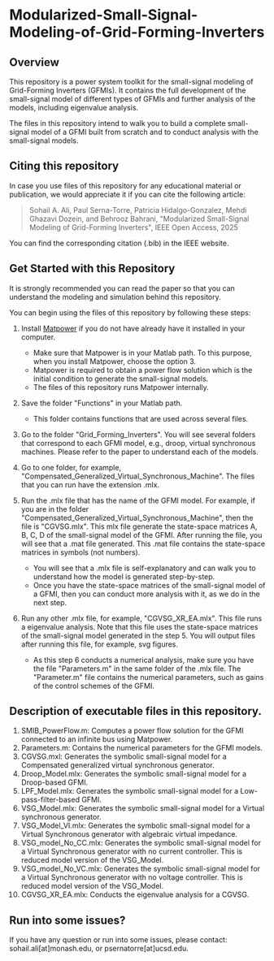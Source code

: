 # Modularized-Small-Signal-Modeling-of-Grid-Forming-Inverters


## Overview

This repository is a power system toolkit for the small-signal modeling of Grid-Forming Inverters (GFMIs). 
It contains the full development of the small-signal model of different types of GFMIs and further analysis
of the models, including eigenvalue analysis. 

The files in this repository intend to walk you to build a complete small-signal model of a GFMI built 
from scratch and to conduct analysis with the small-signal models.

## Citing this repository

In case you use files of this repository for any educational material or publication, we would appreciate 
it if you can cite the following article:

> Sohail A. Ali, Paul Serna-Torre, Patricia Hidalgo-Gonzalez, Mehdi Ghazavi Dozein, and Behrooz Bahrani, 
"Modularized Small-Signal Modeling of Grid-Forming Inverters", IEEE Open Access, 2025

You can find the corresponding citation (.bib) in the IEEE website.

## Get Started with this Repository

It is strongly recommended you can read the paper so that you can understand the modeling and simulation 
behind this repository.

You can begin using the files of this repository by following these steps:

1.  Install [Matpower](https://matpower.org/) if you do not have already have it installed in your computer. 

    - Make sure that Matpower is in your Matlab path. To this purpose, when you install Matpower, choose the option 3.
    - Matpower is required to obtain a power flow solution which is the initial condition to generate the small-signal
    models.
    - The files of this repository runs Matpower internally. 

2.  Save the folder "Functions" in your Matlab path. 

    - This folder contains functions that are used across several files.

3.  Go to the folder "Grid_Forming_Inverters". You will see several folders that correspond to each GFMI model, e.g., droop, virtual
    synchronous machines. Please refer to the paper to understand each of the models.

4.  Go to one folder, for example, "Compensated_Generalized_Virtual_Synchronous_Machine". The files that you can run have the
    extension .mlx. 

5.  Run the .mlx file that has the name of the GFMI model. For example, if you are in the folder 
    "Compensated_Generalized_Virtual_Synchronous_Machine", then the file is "CGVSG.mlx". This mlx file
    generate the state-space matrices A, B, C, D of the small-signal model of the GFMI. After running the file, you will 
    see that a .mat file generated. This .mat file contains the state-space matrices in symbols (not numbers).

    -   You will see that a .mlx file is self-explanatory and can walk you to understand how the model is generated step-by-step.
    -   Once you have the state-space matrices of the small-signal model of a GFMI, then you can conduct more analysis with it, 
        as we do in the next step.

6.  Run any other .mlx file, for example, "CGVSG_XR_EA.mlx". This file runs a eigenvalue analysis. Note that this file uses
    the state-space matrices of the small-signal model generated in the step 5. You will output files after running this file, 
    for example, svg figures. 

    -   As this step 6 conducts a numerical analysis, make sure you have the file "Parameters.m" in the same folder of the .mlx file. 
        The "Parameter.m" file contains the numerical parameters, such as gains of the control schemes of the GFMI. 

## Description of executable files in this repository.

1. SMIB_PowerFlow.m: Computes a power flow solution for the GFMI connected to an infinite bus using Matpower.
2. Parameters.m: Contains the numerical parameters for the GFMI models.
3. CGVSG.mxl: Generates the symbolic small-signal model for a Compensated generalized virtual synchronous generator.
4. Droop_Model.mlx: Generates the symbolic small-signal model for a Droop-based GFMI.
5. LPF_Model.mlx: Generates the symbolic small-signal model for a Low-pass-filter-based GFMI.
6. VSG_Model.mlx: Generates the symbolic small-signal model for a Virtual synchronous generator.
7. VSG_Model_VI.mlx: Generates the symbolic small-signal model for a Virtual Synchronous generator with algebraic virtual impedance.
8. VSG_model_No_CC.mlx: Generates the symbolic small-signal model for a Virtual Synchronous generator with no current controller. This is reduced model version of
the VSG_Model.
9. VSG_model_No_VC.mlx: Generates the symbolic small-signal model for a Virtual Synchronous generator with no voltage controller. This is reduced model version of
the VSG_Model.
10. CGVSG_XR_EA.mlx: Conducts the eigenvalue analysis for a CGVSG.

## Run into some issues?

If you have any question or run into some issues, please contact: sohail.ali[at]monash.edu, or psernatorre[at]ucsd.edu. 
